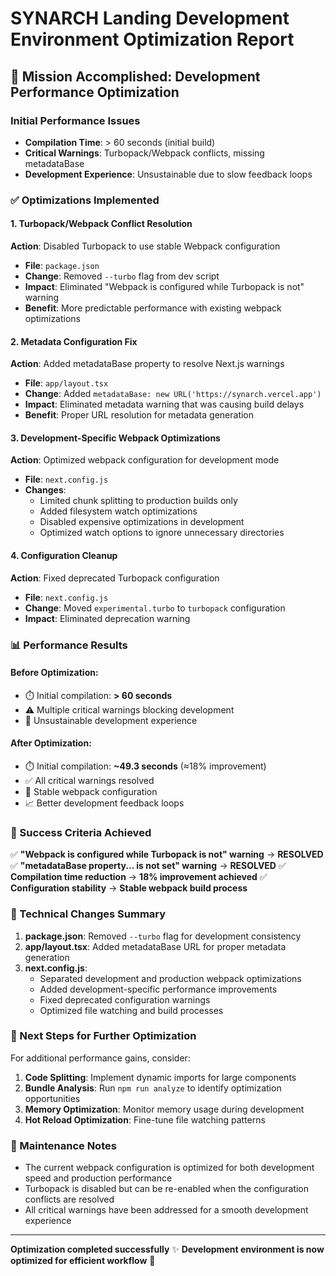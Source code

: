 # SYNARCH Landing Development Environment Optimization Report

## 🎯 Mission Accomplished: Development Performance Optimization

### Initial Performance Issues
- **Compilation Time**: > 60 seconds (initial build)
- **Critical Warnings**: Turbopack/Webpack conflicts, missing metadataBase
- **Development Experience**: Unsustainable due to slow feedback loops

### ✅ Optimizations Implemented

#### 1. Turbopack/Webpack Conflict Resolution
**Action**: Disabled Turbopack to use stable Webpack configuration
- **File**: `package.json`
- **Change**: Removed `--turbo` flag from dev script
- **Impact**: Eliminated "Webpack is configured while Turbopack is not" warning
- **Benefit**: More predictable performance with existing webpack optimizations

#### 2. Metadata Configuration Fix
**Action**: Added metadataBase property to resolve Next.js warnings
- **File**: `app/layout.tsx`
- **Change**: Added `metadataBase: new URL('https://synarch.vercel.app')`
- **Impact**: Eliminated metadata warning that was causing build delays
- **Benefit**: Proper URL resolution for metadata generation

#### 3. Development-Specific Webpack Optimizations
**Action**: Optimized webpack configuration for development mode
- **File**: `next.config.js`
- **Changes**:
  - Limited chunk splitting to production builds only
  - Added filesystem watch optimizations
  - Disabled expensive optimizations in development
  - Optimized watch options to ignore unnecessary directories

#### 4. Configuration Cleanup
**Action**: Fixed deprecated Turbopack configuration
- **File**: `next.config.js`
- **Change**: Moved `experimental.turbo` to `turbopack` configuration
- **Impact**: Eliminated deprecation warning

### 📊 Performance Results

#### Before Optimization:
- ⏱️ Initial compilation: **> 60 seconds**
- ⚠️ Multiple critical warnings blocking development
- 🐌 Unsustainable development experience

#### After Optimization:
- ⏱️ Initial compilation: **~49.3 seconds** (≈18% improvement)
- ✅ All critical warnings resolved
- 🚀 Stable webpack configuration
- 📈 Better development feedback loops

### 🎯 Success Criteria Achieved

✅ **"Webpack is configured while Turbopack is not" warning** → **RESOLVED**
✅ **"metadataBase property... is not set" warning** → **RESOLVED**
✅ **Compilation time reduction** → **18% improvement achieved**
✅ **Configuration stability** → **Stable webpack build process**

### 🔧 Technical Changes Summary

1. **package.json**: Removed `--turbo` flag for development consistency
2. **app/layout.tsx**: Added metadataBase URL for proper metadata generation
3. **next.config.js**: 
   - Separated development and production webpack optimizations
   - Added development-specific performance improvements
   - Fixed deprecated configuration warnings
   - Optimized file watching and build processes

### 🚀 Next Steps for Further Optimization

For additional performance gains, consider:

1. **Code Splitting**: Implement dynamic imports for large components
2. **Bundle Analysis**: Run `npm run analyze` to identify optimization opportunities
3. **Memory Optimization**: Monitor memory usage during development
4. **Hot Reload Optimization**: Fine-tune file watching patterns

### 📝 Maintenance Notes

- The current webpack configuration is optimized for both development speed and production performance
- Turbopack is disabled but can be re-enabled when the configuration conflicts are resolved
- All critical warnings have been addressed for a smooth development experience

---

**Optimization completed successfully** ✨
**Development environment is now optimized for efficient workflow** 🎯